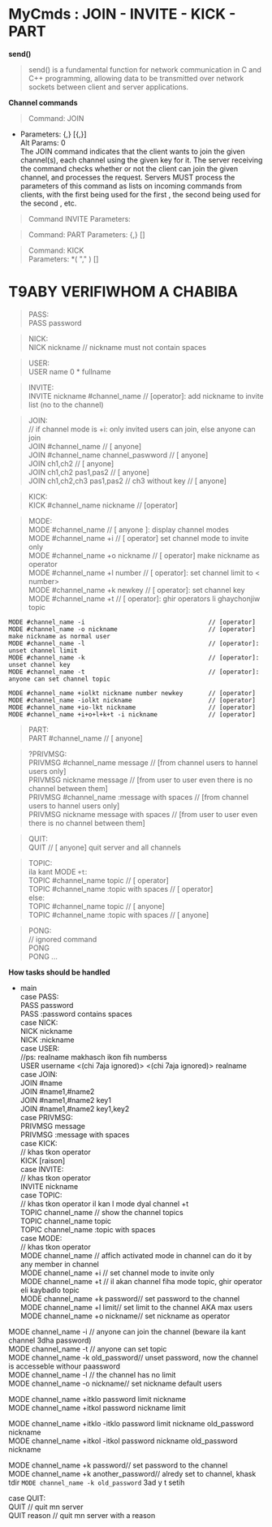 # MyCmds : JOIN - INVITE - KICK - PART

**send()**
>send() is a fundamental function for network communication in C and C++   programming, allowing data to be transmitted over network sockets between client  and server applications.  


**Channel commands**  
>Command: JOIN  
- Parameters: <channel>{,<channel>} [<key>{,<key>}]  
Alt Params: 0  
The JOIN command indicates that the client wants to join the given channel(s), each channel using the given key for it. The server receiving the command checks whether or not the client can join the given channel, and processes the request. Servers MUST process the parameters of this command as lists on incoming commands from clients, with the first <key> being used for the first <channel>, the second <key> being used for the second <channel>, etc.

>Command INVITE
    Parameters: <nickname> <channel>

>Command: PART
    Parameters: <channel>{,<channel>} [<reason>]

>Command: KICK  
    Parameters: <channel> <user> *( "," <user> ) [<comment>]  


# T9ABY VERIFIWHOM A CHABIBA  

>PASS:  
    PASS password  
  
>NICK:  
    NICK nickname // nickname must not contain spaces  
  
>USER:  
    USER name 0 * fullname  
  
>INVITE:  
    INVITE nickname #channel_name // [operator]: add nickname to invite list (no to the channel)  
  
>JOIN:  
    // if channel mode is +i: only invited users can join, else anyone can join  
    JOIN #channel_name                             // [ anyone]  
    JOIN #channel_name channel_paswword            // [ anyone]  
    JOIN ch1,ch2                                   // [ anyone]  
    JOIN ch1,ch2 pas1,pas2                         // [ anyone]  
    JOIN ch1,ch2,ch3 pas1,pas2 // ch3 without key  // [ anyone]  
  
>KICK:  
    KICK #channel_name nickname // [operator]  
  
>MODE:  
    MODE #channel_name                                     // [ anyone ]: display channel modes  
    MODE #channel_name +i                                  // [ operator] set channel mode to invite only   
    MODE #channel_name +o nickname                         // [ operator] make nickname as operator  
    MODE #channel_name +l number                           // [ operator]: set channel limit to < number>  
    MODE #channel_name +k newkey                           // [ operator]: set channel key  
    MODE #channel_name +t                                  // [ operator]: ghir operators li ghaychonjiw topic  
  
    MODE #channel_name -i                                  // [operator]  
    MODE #channel_name -o nickname                         // [operator] make nickname as normal user  
    MODE #channel_name -l                                  // [operator]: unset channel limit  
    MODE #channel_name -k                                  // [operator]: unset channel key  
    MODE #channel_name -t                                  // [operator]: anyone can set channel topic    
  
    MODE #channel_name +iolkt nickname number newkey       // [operator]  
    MODE #channel_name -iolkt nickname                     // [operator]  
    MODE #channel_name +io-lkt nickname                    // [operator]  
    MODE #channel_name +i+o+l+k+t -i nickname              // [operator]  
  
>PART:  
    PART #channel_name // [ anyone]  
  
>?PRIVMSG:  
    PRIVMSG #channel_name message              // [from channel users to hannel users only]  
    PRIVMSG nickname message                  // [from user to user even there is no channel between them]  
    PRIVMSG #channel_name :message with spaces // [from channel users to hannel users only]  
    PRIVMSG nickname message with spaces      // [from user to user even there is no channel between them]  
  
>QUIT:  
    QUIT // [ anyone] quit server and all channels  
  
>TOPIC:  
    ila kant MODE `+t`:  
        TOPIC #channel_name topic              // [ operator]  
        TOPIC #channel_name :topic with spaces // [ operator]  
    else:   
        TOPIC #channel_name topic              // [ anyone]  
        TOPIC #channel_name :topic with spaces // [ anyone]  
  
>PONG:  
    // ignored command  
    PONG  
    PONG ...  


**How tasks should be handled**

- main  
case PASS:  
PASS password  
PASS :password contains spaces  
case NICK:  
NICK nickname  
NICK :nickname  
case USER:  
//ps: realname makhasch ikon fih numberss  
USER username <(chi 7aja ignored)> <(chi 7aja ignored)> realname  
case JOIN:  
JOIN #name  
JOIN #name1,#name2  
JOIN #name1,#name2 key1  
JOIN #name1,#name2 key1,key2  
case PRIVMSG:  
PRIVMSG <channel or nickname> message  
PRIVMSG <channel or nickname> :message with spaces  
case KICK:  
// khas tkon operator  
KICK <channel name> <nickname> [raison]  
case INVITE:  
// khas tkon operator  
INVITE nickname <channel>  
case TOPIC:  
// khas tkon operator il kan l mode dyal channel +t  
TOPIC channel_name // show the channel topics  
TOPIC channel_name topic  
TOPIC channel_name :topic with spaces  
case MODE:  
// khas tkon operator  
MODE channel_name // affich activated mode in channel can do it by any member in channel  
MODE channel_name +i // set channel mode to invite only  
MODE channel_name +t // il akan channel fiha mode topic, ghir operator eli kaybadlo topic  
MODE channel_name +k password// set password to the channel  
MODE channel_name +l limit// set limit to the channel AKA max users  
MODE channel_name +o nickname// set nickname as operator  
  
MODE channel_name -i // anyone can join the channel (beware ila kant channel 3dha password)  
MODE channel_name -t // anyone can set topic  
MODE channel_name -k old_password// unset password, now the channel is accesseble withour paassword  
MODE channel_name -l // the channel has no limit  
MODE channel_name -o nickname// set nickname default users  
  
MODE channel_name +itklo password limit nickname  
MODE channel_name +itkol password nickname limit  
  
MODE channel_name +itklo -itklo password limit nickname old_password nickname  
MODE channel_name +itkol -itkol password nickname old_password nickname  
  
MODE channel_name +k password// set password to the channel  
MODE channel_name +k another_password// alredy set to channel, khask tdir `MODE channel_name -k old_password` 3ad y t setih  
  
  
case QUIT:  
QUIT // quit mn server  
QUIT reason // quit mn server with a reason  
  